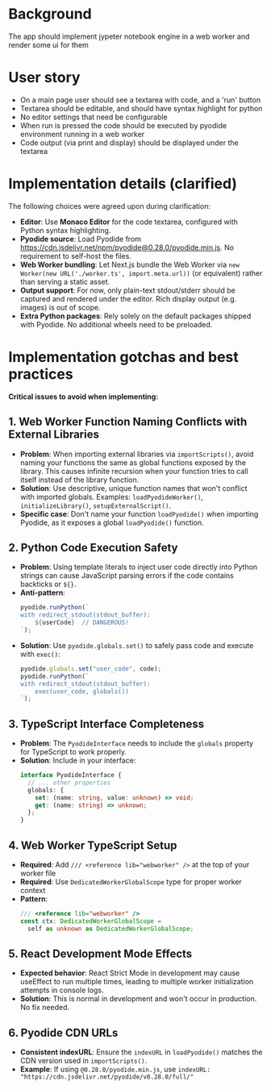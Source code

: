 # Background

The app should implement jypeter notebook engine in a web worker and render some ui for them

# User story

- On a main page user should see a textarea with code, and a 'run' button
- Textarea should be editable, and should have syntax highlight for python
- No editor settings that need be configurable
- When run is pressed the code should be executed by pyodide environment running in a web worker
- Code output (via print and display) should be displayed under the textarea

# Implementation details (clarified)

The following choices were agreed upon during clarification:

- **Editor**: Use **Monaco Editor** for the code textarea, configured with Python syntax highlighting.
- **Pyodide source**: Load Pyodide from https://cdn.jsdelivr.net/npm/pyodide@0.28.0/pyodide.min.js. No requirement to self-host the files.
- **Web Worker bundling**: Let Next.js bundle the Web Worker via `new Worker(new URL('./worker.ts', import.meta.url))` (or equivalent) rather than serving a static asset.
- **Output support**: For now, only plain-text stdout/stderr should be captured and rendered under the editor. Rich display output (e.g. images) is out of scope.
- **Extra Python packages**: Rely solely on the default packages shipped with Pyodide. No additional wheels need to be preloaded.

# Implementation gotchas and best practices

**Critical issues to avoid when implementing:**

## 1. Web Worker Function Naming Conflicts with External Libraries

- **Problem**: When importing external libraries via `importScripts()`, avoid naming your functions the same as global functions exposed by the library. This causes infinite recursion when your function tries to call itself instead of the library function.
- **Solution**: Use descriptive, unique function names that won't conflict with imported globals. Examples: `loadPyodideWorker()`, `initializeLibrary()`, `setupExternalScript()`.
- **Specific case**: Don't name your function `loadPyodide()` when importing Pyodide, as it exposes a global `loadPyodide()` function.

## 2. Python Code Execution Safety

- **Problem**: Using template literals to inject user code directly into Python strings can cause JavaScript parsing errors if the code contains backticks or `${}`.
- **Anti-pattern**:
  ```javascript
  pyodide.runPython(`
  with redirect_stdout(stdout_buffer):
      ${userCode}  // DANGEROUS!
  `);
  ```
- **Solution**: Use `pyodide.globals.set()` to safely pass code and execute with `exec()`:
  ```javascript
  pyodide.globals.set("user_code", code);
  pyodide.runPython(`
  with redirect_stdout(stdout_buffer):
      exec(user_code, globals())
  `);
  ```

## 3. TypeScript Interface Completeness

- **Problem**: The `PyodideInterface` needs to include the `globals` property for TypeScript to work properly.
- **Solution**: Include in your interface:
  ```typescript
  interface PyodideInterface {
    // ... other properties
    globals: {
      set: (name: string, value: unknown) => void;
      get: (name: string) => unknown;
    };
  }
  ```

## 4. Web Worker TypeScript Setup

- **Required**: Add `/// <reference lib="webworker" />` at the top of your worker file
- **Required**: Use `DedicatedWorkerGlobalScope` type for proper worker context
- **Pattern**:
  ```typescript
  /// <reference lib="webworker" />
  const ctx: DedicatedWorkerGlobalScope =
    self as unknown as DedicatedWorkerGlobalScope;
  ```

## 5. React Development Mode Effects

- **Expected behavior**: React Strict Mode in development may cause useEffect to run multiple times, leading to multiple worker initialization attempts in console logs.
- **Solution**: This is normal in development and won't occur in production. No fix needed.

## 6. Pyodide CDN URLs

- **Consistent indexURL**: Ensure the `indexURL` in `loadPyodide()` matches the CDN version used in `importScripts()`.
- **Example**: If using `@0.28.0/pyodide.min.js`, use `indexURL: "https://cdn.jsdelivr.net/pyodide/v0.28.0/full/"`
